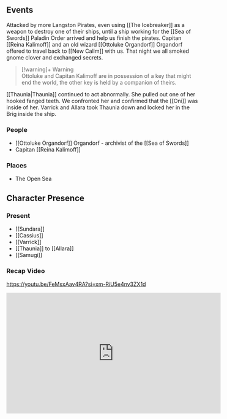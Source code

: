 ## Events
Attacked by more Langston Pirates, even using [[The Icebreaker]] as a weapon to destroy one of their ships, until a ship working for the [[Sea of Swords]] Paladin Order arrived and help us finish the pirates. Capitan [[Reina Kalimoff]] and an old wizard [[Ottoluke Organdorf]] Organdorf offered to travel back to [[New Calim]] with us. That night we all smoked gnome clover and exchanged secrets.

> [!warning]+ Warning  
> Ottoluke and Capitan Kalimoff are in possession of a key that might end the world, the other key is held by a companion of theirs. 

[[Thaunia|Thaunia]] continued to act abnormally. She pulled out one of her hooked fanged teeth. We confronted her and confirmed that the [[Oni]] was inside of her. Varrick and Allara took Thaunia down and locked her in the Brig inside the ship.

### People
- [[Ottoluke Organdorf]] Organdorf - archivist of the [[Sea of Swords]] 
- Capitan [[Reina Kalimoff]] 

### Places 
- The Open Sea

## Character Presence 
### Present
- [[Sundara]] 
- [[Cassius]] 
- [[Varrick]] 
- [[Thaunia]] to [[Allara]] 
- [[Samugi]] 

### Recap Video

https://youtu.be/FeMsxAav4RA?si=xm-RiU5e4nv3ZX1d

<iframe width="560" height="315" src="https://www.youtube.com/embed/FeMsxAav4RA?si=5L1LOZJUGlJxuMHJ" title="YouTube video player" frameborder="0" allow="accelerometer; autoplay; clipboard-write; encrypted-media; gyroscope; picture-in-picture; web-share" referrerpolicy="strict-origin-when-cross-origin" allowfullscreen></iframe>
